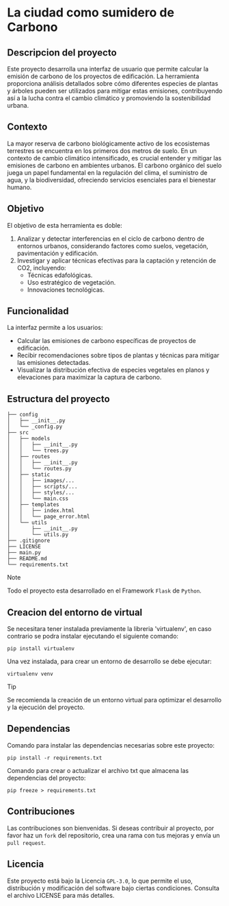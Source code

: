# La ciudad como sumidero de Carbono

## Descripcion del proyecto
Este proyecto desarrolla una interfaz de usuario que permite calcular la emisión de carbono de los proyectos de edificación. La herramienta proporciona análisis detallados sobre cómo diferentes especies de plantas y árboles pueden ser utilizados para mitigar estas emisiones, contribuyendo así a la lucha contra el cambio climático y promoviendo la sostenibilidad urbana.

## Contexto
La mayor reserva de carbono biológicamente activo de los ecosistemas terrestres se encuentra en los primeros dos metros de suelo. En un contexto de cambio climático intensificado, es crucial entender y mitigar las emisiones de carbono en ambientes urbanos. El carbono orgánico del suelo juega un papel fundamental en la regulación del clima, el suministro de agua, y la biodiversidad, ofreciendo servicios esenciales para el bienestar humano.

## Objetivo
El objetivo de esta herramienta es doble:
1. Analizar y detectar interferencias en el ciclo de carbono dentro de entornos urbanos, considerando factores como suelos, vegetación, pavimentación y edificación.
2. Investigar y aplicar técnicas efectivas para la captación y retención de CO2, incluyendo:
   - Técnicas edafológicas.
   - Uso estratégico de vegetación.
   - Innovaciones tecnológicas.

## Funcionalidad
La interfaz permite a los usuarios:
- Calcular las emisiones de carbono específicas de proyectos de edificación.
- Recibir recomendaciones sobre tipos de plantas y técnicas para mitigar las emisiones detectadas.
- Visualizar la distribución efectiva de especies vegetales en planos y elevaciones para maximizar la captura de carbono.

## Estructura del proyecto
```
├── config
│   ├── __init__.py
│   └── _config.py
├── src
│   ├── models
│   │   ├── __init__.py
│   │   └── trees.py
│   ├── routes
│   │   ├── __init__.py
│   │   └── routes.py
│   ├── static
│   │   ├── images/...
│   │   ├── scripts/...
│   │   ├── styles/...
│   │   └── main.css
│   ├── templates
│   │   ├── index.html
│   │   └── page_error.html
│   └── utils
│       ├── __init__.py
│       └── utils.py
├── .gitignore
├── LICENSE
├── main.py
├── README.md
└── requirements.txt
```

> [!NOTE]
> Todo el proyecto esta desarrollado en el Framework `Flask` de `Python`.

## Creacion del entorno de virtual
Se necesitara tener instalada previamente la libreria 'virtualenv', en caso contrario se podra instalar ejecutando el siguiente comando:
```
pip install virtualenv
```

Una vez instalada, para crear un entorno de desarrollo se debe ejecutar:
```
virtualenv venv
```

> [!TIP]
Se recomienda la creación de un entorno virtual para optimizar el desarrollo y la ejecución del proyecto.

## Dependencias
Comando para instalar las dependencias necesarias sobre este proyecto:
```
pip install -r requirements.txt
```

Comando para crear o actualizar el archivo txt que almacena las dependencias del proyecto:
```
pip freeze > requirements.txt  
```

## Contribuciones
Las contribuciones son bienvenidas. Si deseas contribuir al proyecto, por favor haz un `fork` del repositorio, crea una rama con tus mejoras y envía un `pull request`.

## Licencia
Este proyecto está bajo la Licencia `GPL-3.0`, lo que permite el uso, distribución y modificación del software bajo ciertas condiciones. Consulta el archivo LICENSE para más detalles.